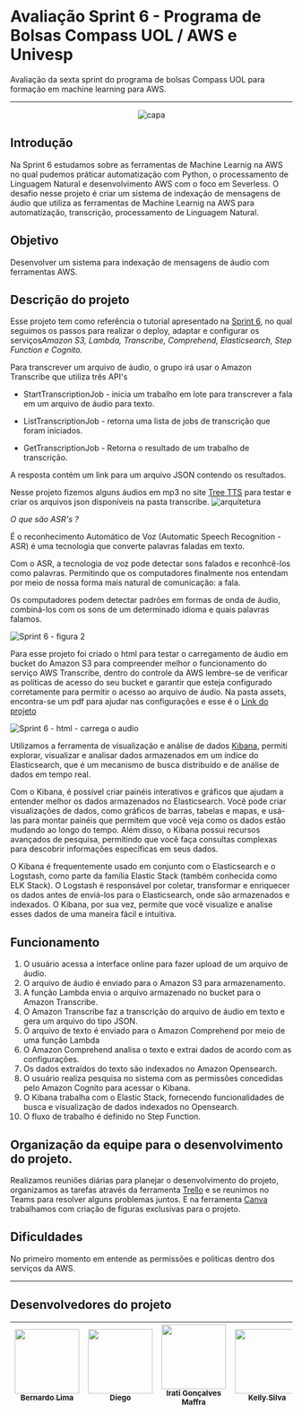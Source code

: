 # Avaliação Sprint 6 - Programa de Bolsas Compass UOL / AWS e Univesp

Avaliação da sexta sprint do programa de bolsas Compass UOL para formação em machine learning para AWS.


***

<div align="center">

![capa](https://user-images.githubusercontent.com/117780664/235557259-4fba4e86-5a6d-429d-b524-eecfe3ffaa3e.png)

</div>



## Introdução

Na Sprint 6 estudamos sobre as ferramentas de Machine Learnig na AWS no qual pudemos práticar automatização com Python, o processamento de Linguagem Natural e desenvolvimento AWS com o foco em Severless. 
O desafio nesse projeto é criar um sistema de indexação de mensagens de áudio que utiliza as ferramentas de Machine Learnig na AWS para automatização, transcrição, processamento de Linguagem Natural. 

## Objetivo

Desenvolver um sistema para indexação de mensagens de áudio com ferramentas AWS.


## Descrição do projeto

Esse projeto tem como referência o tutorial apresentado na [Sprint 6](https://github.com/Compass-pb-aws-2023-Univesp/sprint-6-pb-aws-univesp/tree/main), no qual seguimos os passos para realizar o deploy, adaptar e configurar os serviços*Amazon S3, Lambda, Transcribe, Comprehend, Elasticsearch, Step Function e Cognito.*

Para transcrever um arquivo de áudio, o grupo irá usar o Amazon Transcribe que utiliza três API's

* StartTranscriptionJob - inicia um trabalho em lote para transcrever a fala em um arquivo de áudio para texto. 

* ListTranscriptionJob - retorna uma lista de jobs de transcrição que foram iniciados. 

* GetTranscriptionJob - Retorna o resultado de um trabalho de transcrição. 

A resposta contém um link para um arquivo JSON contendo os resultados. 

Nesse projeto fizemos alguns áudios em mp3 no site [Tree TTS](https://freetts.com/) para testar e criar os arquivos json disponíveis na pasta transcribe.
![arquitetura](https://user-images.githubusercontent.com/117780664/235559640-e7446034-2217-445c-bc92-17aa2b346e26.png) 

*O que são ASR's ?*

É o reconhecimento Automático de Voz (Automatic Speech Recognition - ASR) é uma tecnologia que converte palavras faladas em texto. 

Com o ASR, a tecnologia de voz pode detectar sons falados e reconhcê-los como palavras. 
Permitindo que os computadores finalmente nos entendam por meio de nossa forma mais natural de comunicação: a fala.

Os computadores podem detectar padrões em formas de onda de áudio, combiná-los com os sons de um determinado idioma e quais palavras falamos. 

![Sprint 6 - figura 2](https://user-images.githubusercontent.com/88354075/235663551-1a7f56c9-a00b-4a1e-a9c9-973f8bd1db18.png)

Para esse projeto foi criado o html para testar o carregamento de áudio em bucket do Amazon S3 para compreender melhor o funcionamento do serviço AWS Transcribe, dentro do controle da AWS lembre-se de verificar as políticas de acesso do seu bucket e garantir que esteja configurado corretamente para permitir o acesso ao arquivo de áudio. Na pasta assets, encontra-se um pdf para ajudar nas configurações e esse é o [Link do projeto ](http://project-sprint6-group3-site.s3-website-us-east-1.amazonaws.com/)


![Sprint 6 - html - carrega o audio](https://user-images.githubusercontent.com/88354075/235650734-2c54a2af-aaaa-4240-8c39-9da26caaae63.png)

Utilizamos a ferramenta de visualização e análise de dados [Kibana](https://www.elastic.co/pt/kibana/), permiti explorar, visualizar e analisar dados armazenados em um índice do Elasticsearch, que é um mecanismo de busca distribuído e de análise de dados em tempo real.

Com o Kibana, é possível criar painéis interativos e gráficos que ajudam a entender melhor os dados armazenados no Elasticsearch. Você pode criar visualizações de dados, como gráficos de barras, tabelas e mapas, e usá-las para montar painéis que permitem que você veja como os dados estão mudando ao longo do tempo. 
Além disso, o Kibana possui recursos avançados de pesquisa, permitindo que você faça consultas complexas para descobrir informações específicas em seus dados.

O Kibana é frequentemente usado em conjunto com o Elasticsearch e o Logstash, como parte da família Elastic Stack (também conhecida como ELK Stack). O Logstash é responsável por coletar, transformar e enriquecer os dados antes de enviá-los para o Elasticsearch, onde são armazenados e indexados. O Kibana, por sua vez, permite que você visualize e analise esses dados de uma maneira fácil e intuitiva. 

## Funcionamento

1. O usuário acessa a interface online para fazer upload de um arquivo de áudio.
2. O arquivo de áudio é enviado para o Amazon S3 para armazenamento.
3. A função Lambda envia o arquivo armazenado no bucket para o Amazon Transcribe.
4. O Amazon Transcribe faz a transcrição do arquivo de áudio em texto e gera um arquivo do tipo JSON.
5. O arquivo de texto é enviado para o Amazon Comprehend por meio de uma função Lambda
6. O Amazon Comprehend analisa o texto e extrai dados de acordo com as configurações.
7. Os dados extraídos do texto são indexados no Amazon Opensearch.
8. O usuário realiza pesquisa no sistema com as permissões concedidas pelo Amazon Cognito para acessar o Kibana.
9. O Kibana trabalha com o Elastic Stack, fornecendo funcionalidades de busca e visualização de dados indexados no Opensearch.
10. O fluxo de trabalho é definido no Step Function.


## Organização da equipe para o desenvolvimento do projeto. 

Realizamos reuniões diárias para planejar o desenvolvimento do projeto, organizamos as tarefas através da ferramenta [Trello](https://trello.com/invite/b/HKSC9nI2/ATTIef8afb2120a03fb385e376cc5dfd627c517F9BB6/sprint-06-grupo-3) e se reunimos no Teams para resolver alguns problemas juntos. E na ferramenta [Canva](https://www.canva.com/design/DAFe8qbRW4A/6YS02OsFGlkh2_adYpztPA/edit?utm_content=DAFe8qbRW4A&utm_campaign=designshare&utm_medium=link2&utm_source=sharebutton) trabalhamos com criação de figuras exclusivas para o projeto. 

## Dificuldades 

No primeiro momento em entende as permissões e politicas dentro dos serviços da AWS. 


***



## Desenvolvedores do projeto

| [<img src="https://avatars.githubusercontent.com/u/81330043?v=4" width=115><br><sub>Bernardo Lima</sub>](https://github.com/belima93)| [<img src="https://avatars.githubusercontent.com/u/96358027?v=4"  width=115><br><sub>Diego</sub>](https://github.com/Diegox0301) | [<img src="https://avatars.githubusercontent.com/u/124359272?v=4" width=115><br><sub>Irati Gonçalves Maffra</sub>](https://github.com/IratiMaffra) | [<img src="https://avatars.githubusercontent.com/u/88354075?v=4" width=115><br><sub>Kelly Silva</sub>](https://github.com/KellyPLSilva) | [<img src="https://avatars.githubusercontent.com/u/117780664?v=4" width=115><br><sub>Viviane Alves</sub>](https://github.com/Vivianes86) |
| :---: | :---: | :---: |:---: |:---: |
